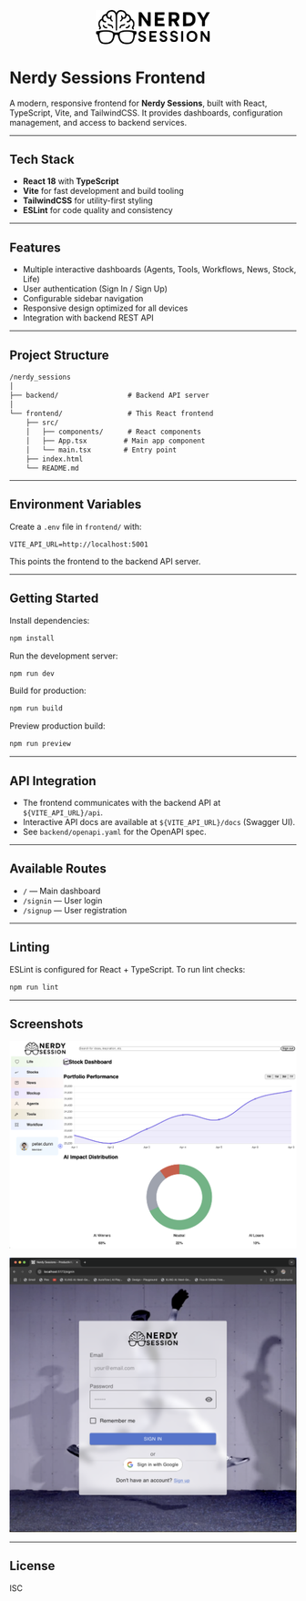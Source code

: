 <p align="center">
  <img src="src/assets/nerdy_sessions.svg" alt="Nerdy Sessions Logo" width="200"/>
</p>

# Nerdy Sessions Frontend

A modern, responsive frontend for **Nerdy Sessions**, built with React, TypeScript, Vite, and TailwindCSS. It provides dashboards, configuration management, and access to backend services.

---

## Tech Stack

- **React 18** with **TypeScript**
- **Vite** for fast development and build tooling
- **TailwindCSS** for utility-first styling
- **ESLint** for code quality and consistency

---

## Features

- Multiple interactive dashboards (Agents, Tools, Workflows, News, Stock, Life)
- User authentication (Sign In / Sign Up)
- Configurable sidebar navigation
- Responsive design optimized for all devices
- Integration with backend REST API

---

## Project Structure

```
/nerdy_sessions
│
├── backend/                 # Backend API server
│
└── frontend/                # This React frontend
    ├── src/
    │   ├── components/      # React components
    │   ├── App.tsx         # Main app component
    │   └── main.tsx        # Entry point
    ├── index.html
    └── README.md
```

---

## Environment Variables

Create a `.env` file in `frontend/` with:

```
VITE_API_URL=http://localhost:5001
```

This points the frontend to the backend API server.

---

## Getting Started

Install dependencies:

```bash
npm install
```

Run the development server:

```bash
npm run dev
```

Build for production:

```bash
npm run build
```

Preview production build:

```bash
npm run preview
```

---

## API Integration

- The frontend communicates with the backend API at `${VITE_API_URL}/api`.
- Interactive API docs are available at `${VITE_API_URL}/docs` (Swagger UI).
- See `backend/openapi.yaml` for the OpenAPI spec.

---

## Available Routes

- `/` — Main dashboard
- `/signin` — User login
- `/signup` — User registration

---

## Linting

ESLint is configured for React + TypeScript. To run lint checks:

```bash
npm run lint
```

---

## Screenshots

![App](src/assets/App.png)

![Sign In](src/assets/SignIn.png)

---

## License

ISC
